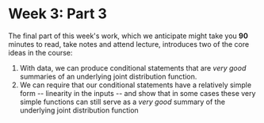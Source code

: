 # Week 3: Part 3 

The final part of this week's work, which we anticipate might take you **90** minutes to read, take notes and attend lecture, introduces two of the core ideas in the course: 

1. With data, we can produce conditional statements that are *very good* summaries of an underlying joint distribution function. 
2. We can require that our conditional statements have a relatively simple form -- linearity in the inputs -- and show that in some cases these very simple functions can still serve as a *very good* summary of the underlying joint distribution function
